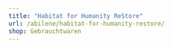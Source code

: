 ```yaml
---
title: "Habitat for Humanity ReStore"
url: /abilene/habitat-for-humanity-restore/
shop: Gebrauchtwaren
---
```

